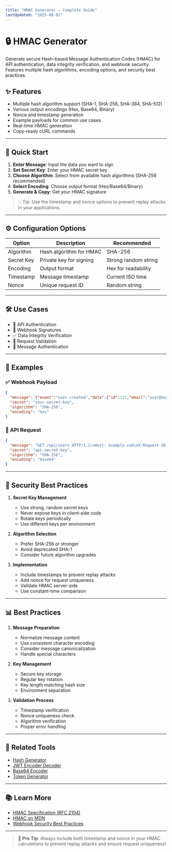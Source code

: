 ```yaml
---
title: "HMAC Generator – Complete Guide"
lastUpdated: "2025-08-02"
---
```


# 🔒 HMAC Generator

Generate secure Hash-based Message Authentication Codes (HMAC) for API authentication, data integrity verification, and webhook security. Features multiple hash algorithms, encoding options, and security best practices.

## ✨ Features

- Multiple hash algorithm support (SHA-1, SHA-256, SHA-384, SHA-512)
- Various output encodings (Hex, Base64, Binary)
- Nonce and timestamp generation
- Example payloads for common use cases
- Real-time HMAC generation
- Copy-ready cURL commands

---

## 🚀 Quick Start

1. **Enter Message**: Input the data you want to sign
2. **Set Secret Key**: Enter your HMAC secret key
3. **Choose Algorithm**: Select from available hash algorithms (SHA-256 recommended)
4. **Select Encoding**: Choose output format (Hex/Base64/Binary)
5. **Generate & Copy**: Get your HMAC signature

> 💡 Tip: Use the timestamp and nonce options to prevent replay attacks in your applications.

---

## ⚙️ Configuration Options

| Option | Description | Recommended |
|--------|-------------|-------------|
| Algorithm | Hash algorithm for HMAC | SHA-256 |
| Secret Key | Private key for signing | Strong random string |
| Encoding | Output format | Hex for readability |
| Timestamp | Message timestamp | Current ISO time |
| Nonce | Unique request ID | Random string |

---

## 🛠️ Use Cases

- 🔐 API Authentication
- 📡 Webhook Signatures
- ✅ Data Integrity Verification
- 🔄 Request Validation
- 📨 Message Authentication

---

## 🧪 Examples

### ✅ Webhook Payload

```json
{
  "message": {"event":"user.created","data":{"id":123,"email":"user@example.com"}},
  "secret": "your-secret-key",
  "algorithm": "SHA-256",
  "encoding": "hex"
}
```

### 🔐 API Request

```json
{
  "message": "GET /api/users HTTP/1.1\nHost: example.com\nX-Request-ID: abc123",
  "secret": "api-secret-key",
  "algorithm": "SHA-256",
  "encoding": "base64"
}
```

---

## 🧷 Security Best Practices

1. **Secret Key Management**
   - Use strong, random secret keys
   - Never expose keys in client-side code
   - Rotate keys periodically
   - Use different keys per environment

2. **Algorithm Selection**
   - Prefer SHA-256 or stronger
   - Avoid deprecated SHA-1
   - Consider future algorithm upgrades

3. **Implementation**
   - Include timestamps to prevent replay attacks
   - Add nonce for request uniqueness
   - Validate HMAC server-side
   - Use constant-time comparison

---

## 📊 Best Practices

1. **Message Preparation**
   - Normalize message content
   - Use consistent character encoding
   - Consider message canonicalization
   - Handle special characters

2. **Key Management**
   - Secure key storage
   - Regular key rotation
   - Key length matching hash size
   - Environment separation

3. **Validation Process**
   - Timestamp verification
   - Nonce uniqueness check
   - Algorithm verification
   - Proper error handling

---

## 🔗 Related Tools

* [Hash Generator](/dashboard/tools/hash-generator)
* [JWT Encoder Decoder](/dashboard/tools/jwt)
* [Base64 Encoder](/dashboard/tools/base64)
* [Token Generator](/dashboard/tools/token-generator)

---

## 📚 Learn More

* [HMAC Specification (RFC 2104)](https://tools.ietf.org/html/rfc2104)
* [HMAC on MDN](https://developer.mozilla.org/en-US/docs/Web/API/SubtleCrypto/sign#HMAC)
* [Webhook Security Best Practices](https://webhooks.fyi/security/hmac)

---

> 🧠 **Pro Tip**: Always include both timestamp and nonce in your HMAC calculations to prevent replay attacks and ensure request uniqueness!
